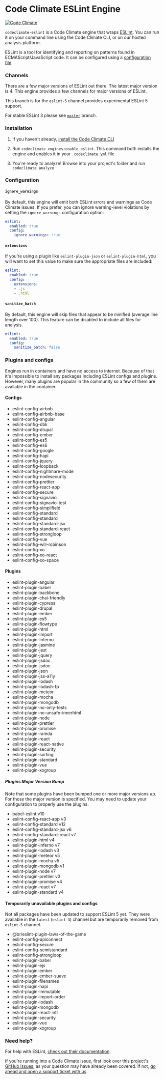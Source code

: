 # Code Climate ESLint Engine

[![Code Climate][badge]][repo]

[badge]: https://codeclimate.com/github/codeclimate/codeclimate-eslint/badges/gpa.svg
[repo]: https://codeclimate.com/repos/github/codeclimate-eslint

`codeclimate-eslint` is a Code Climate engine that wraps [ESLint][]. You can run
it on your command line using the Code Climate CLI, or on our hosted analysis
platform.

ESLint is a tool for identifying and reporting on patterns found in
ECMAScript/JavaScript code. It can be configured using a [configuration
file][config].

[config]: http://eslint.org/docs/user-guide/configuring#using-configuration-files

### Channels

There are a few major versions of ESLint out there. The latest major version
is 4. This engine provides a few channels for major versions of ESLint.

This branch is for the `eslint-5` channel provides experimental ESLint 5
support.

For stable ESLint 3 please see [`master`][] branch.

[`master`]: https://github.com/codeclimate/codeclimate-eslint/tree/master

### Installation

1. If you haven't already, [install the Code Climate CLI][CLI]

2. Run `codeclimate engines:enable eslint`. This command both installs the
   engine and enables it in your `.codeclimate.yml` file

3. You're ready to analyze! Browse into your project's folder and run
   `codeclimate analyze`

[cli]: https://github.com/codeclimate/codeclimate

### Configuration

#### `ignore_warnings`

By default, this engine will emit both ESLint errors and warnings as Code
Climate issues. If you prefer, you can ignore warning-level violations by
setting the `ignore_warnings` configuration option:

```yaml
eslint:
  enabled: true
  config:
    ignore_warnings: true
```

#### `extensions`

If you're using a plugin like `eslint-plugin-json` or `eslint-plugin-html`, you
will want to set this value to make sure the appropriate files are included:

```yaml
eslint:
  enabled: true
  config:
    extensions:
    - .js
    - .html
```

#### `sanitize_batch`

By default, this engine will skip files that appear to be minified (average line
length over 100). This feature can be disabled to include all files for
analysis.

```yaml
eslint:
  enabled: true
  config:
    sanitize_batch: false
```


### Plugins and configs

Engines run in containers and have no access to internet. Because of that it's
impossible to install any packages including ESLint configs and plugins.
However, many plugins are popular in the community so a few of them are
available in the container.


#### Configs

* eslint-config-airbnb
* eslint-config-airbnb-base
* eslint-config-angular
* eslint-config-dbk
* eslint-config-drupal
* eslint-config-ember
* eslint-config-es5
* eslint-config-es6
* eslint-config-google
* eslint-config-hapi
* eslint-config-jquery
* eslint-config-loopback
* eslint-config-nightmare-mode
* eslint-config-nodesecurity
* eslint-config-prettier
* eslint-config-react-app
* eslint-config-secure
* eslint-config-signavio
* eslint-config-signavio-test
* eslint-config-simplifield
* eslint-config-standard
* eslint-config-standard
* eslint-config-standard-jsx
* eslint-config-standard-react
* eslint-config-strongloop
* eslint-config-vue
* eslint-config-will-robinson
* eslint-config-xo
* eslint-config-xo-react
* eslint-config-xo-space

#### Plugins

* eslint-plugin-angular
* eslint-plugin-babel
* eslint-plugin-backbone
* eslint-plugin-chai-friendly
* eslint-plugin-cypress
* eslint-plugin-drupal
* eslint-plugin-ember
* eslint-plugin-es5
* eslint-plugin-flowtype
* eslint-plugin-html
* eslint-plugin-import
* eslint-plugin-inferno
* eslint-plugin-jasmine
* eslint-plugin-jest
* eslint-plugin-jquery
* eslint-plugin-jsdoc
* eslint-plugin-jsdoc
* eslint-plugin-json
* eslint-plugin-jsx-a11y
* eslint-plugin-lodash
* eslint-plugin-lodash-fp
* eslint-plugin-meteor
* eslint-plugin-mocha
* eslint-plugin-mongodb
* eslint-plugin-no-only-tests
* eslint-plugin-no-unsafe-innerhtml
* eslint-plugin-node
* eslint-plugin-prettier
* eslint-plugin-promise
* eslint-plugin-ramda
* eslint-plugin-react
* eslint-plugin-react-native
* eslint-plugin-security
* eslint-plugin-sorting
* eslint-plugin-standard
* eslint-plugin-vue
* eslint-plugin-xogroup

##### Plugins Major Version Bump

Note that some plugins have been bumped one or more major versions up. For those
the major version is specified. You may need to update your configuration to
properly use the plugins.

* babel-eslint v10
* eslint-config-react-app v3
* eslint-config-standard v12
* eslint-config-standard-jsx v6
* eslint-config-standard-react v7
* eslint-plugin-html v4
* eslint-plugin-inferno v7
* eslint-plugin-lodash v3
* eslint-plugin-meteor v5
* eslint-plugin-mocha v5
* eslint-plugin-mongodb v1
* eslint-plugin-node v7
* eslint-plugin-prettier v3
* eslint-plugin-promise v4
* eslint-plugin-react v7
* eslint-plugin-standard v4

#### Temporarily unavailable plugins and configs

Not all packages have been updated to support ESLint 5 yet.
They were available in the `latest` (`eslint-3`) channel but are temporarily
removed from `eslint-5` channel.

* @br/eslint-plugin-laws-of-the-game
* eslint-config-apiconnect
* eslint-config-secure
* eslint-config-semistandard
* eslint-config-strongloop
* eslint-plugin-babel
* eslint-plugin-ejs
* eslint-plugin-ember
* eslint-plugin-ember-suave
* eslint-plugin-filenames
* eslint-plugin-hapi
* eslint-plugin-immutable
* eslint-plugin-import-order
* eslint-plugin-lodash
* eslint-plugin-mongodb
* eslint-plugin-react-intl
* eslint-plugin-security
* eslint-plugin-vue
* eslint-plugin-xogroup


### Need help?

For help with ESLint, [check out their documentation][eslint-docs].

If you're running into a Code Climate issue, first look over this project's
[GitHub Issues][issues], as your question may have already been covered. If not,
[go ahead and open a support ticket with us][help].

[issues]: https://github.com/codeclimate/codeclimate-eslint/issues
[help]: https://codeclimate.com/help

[eslint]: http://eslint.org
[eslint-docs]: http://eslint.org/docs/user-guide/
